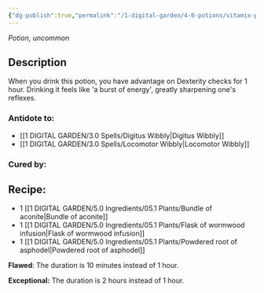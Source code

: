 ```yaml
---
{"dg-publish":true,"permalink":"/1-digital-garden/4-0-potions/vitamix-potion/","tags":["potion","extracurricular","uncommon"]}
---
```


*Potion, uncommon* 

## Description

When you drink this potion, you have advantage on Dexterity checks for 1 hour. Drinking it feels like 'a burst of energy', greatly sharpening one's reflexes.

### Antidote to: 
- [[1 DIGITAL GARDEN/3.0 Spells/Digitus Wibbly\|Digitus Wibbly]] 
- [[1 DIGITAL GARDEN/3.0 Spells/Locomotor Wibbly\|Locomotor Wibbly]]

### Cured by:


## Recipe:

- 1 [[1 DIGITAL GARDEN/5.0 Ingredients/05.1 Plants/Bundle of aconite\|Bundle of aconite]]
- 1 [[1 DIGITAL GARDEN/5.0 Ingredients/05.1 Plants/Flask of wormwood infusion\|Flask of wormwood infusion]]
- 1 [[1 DIGITAL GARDEN/5.0 Ingredients/05.1 Plants/Powdered root of asphodel\|Powdered root of asphodel]]

**Flawed**:
The duration is 10 minutes instead of 1 hour.

**Exceptional:** 
The duration is 2 hours instead of 1 hour.